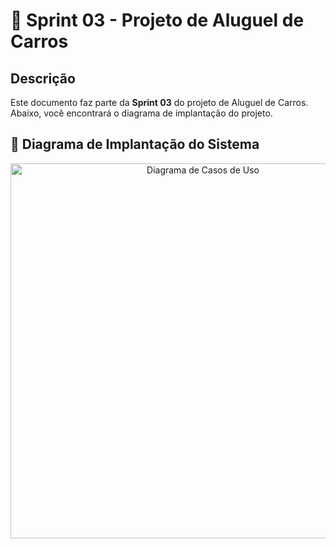 # 🚀 Sprint 03 - Projeto de Aluguel de Carros

## Descrição

Este documento faz parte da **Sprint 03** do projeto de Aluguel de Carros. Abaixo, você encontrará o diagrama de implantação do projeto.

## 📝 Diagrama de Implantação do Sistema

<p align="center">
  <img src="..Lab02S03/imagens/diagram_implan_localiza.drawio.pngg" alt="Diagrama de Casos de Uso" width="600">
</p>


